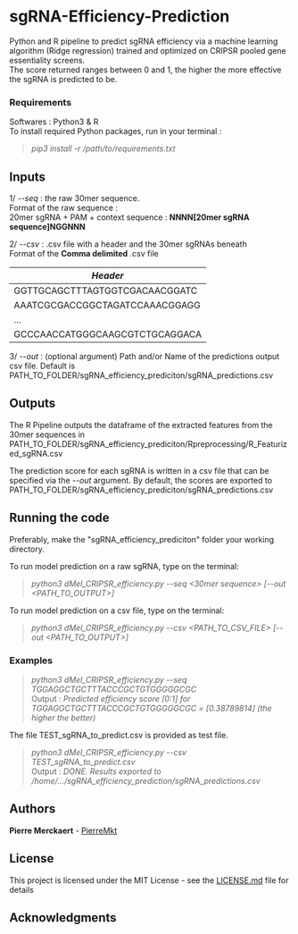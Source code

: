 # sgRNA-Efficiency-Prediction

Python and R pipeline to predict sgRNA efficiency via a machine learning algorithm (Ridge regression) trained and optimized on CRIPSR pooled gene essentiality screens.   
The score returned ranges between 0 and 1, the higher the more effective the sgRNA is predicted to be.

### Requirements
Softwares : Python3 & R   
To install required Python packages, run in your terminal :
 > _pip3 install -r /path/to/requirements.txt_
  
## Inputs
1/ _--seq_ : the raw 30mer sequence.   
Format of the raw sequence :  
20mer sgRNA + PAM + context sequence : **NNNN[20mer sgRNA sequence]NGGNNN**   
      
2/ _--csv_ : .csv file with a header and the 30mer sgRNAs beneath   
Format of the **Comma delimited** .csv file

|  _Header_  |
| ------------- |
|  GGTTGCAGCTTTAGTGGTCGACAACGGATC  |
|  AAATCGCGACCGGCTAGATCCAAACGGAGG  | 
|              ...                 | 
|  GCCCAACCATGGGCAAGCGTCTGCAGGACA  | 

3/ _--out_ : (optional argument) Path and/or Name of the predictions output csv file. Default is PATH_TO_FOLDER/sgRNA_efficiency_prediciton/sgRNA_predictions.csv

## Outputs
The R Pipeline outputs the dataframe of the extracted features from the 30mer sequences in PATH_TO_FOLDER/sgRNA_efficiency_prediciton/Rpreprocessing/R_Featurized_sgRNA.csv

The prediction score for each sgRNA is written in a csv file that can be specified via the _--out_ argument. By default, the scores are exported to PATH_TO_FOLDER/sgRNA_efficiency_prediciton/sgRNA_predictions.csv

## Running the code
Preferably, make the "sgRNA_efficiency_prediciton" folder your working directory.

To run model prediction on a raw sgRNA, type on the terminal:   
> _python3 dMel_CRIPSR_efficiency.py --seq <30mer sequence> [--out <PATH_TO_OUTPUT>]_
   
To run model prediction on a csv file, type on the terminal:    
> _python3 dMel_CRIPSR_efficiency.py --csv <PATH_TO_CSV_FILE> [--out <PATH_TO_OUTPUT>]_

### Examples
> _python3 dMel_CRIPSR_efficiency.py --seq TGGAGGCTGCTTTACCCGCTGTGGGGGCGC_    
Output : _Predicted efficiency score [0:1] for TGGAGGCTGCTTTACCCGCTGTGGGGGCGC =  [0.38789814] (the higher the better)_

The file TEST_sgRNA_to_predict.csv is provided as test file.   
> _python3 dMel_CRIPSR_efficiency.py --csv TEST_sgRNA_to_predict.csv_     
Output : _DONE. Results exported to /home/.../sgRNA_efficiency_prediction/sgRNA_predictions.csv_

## Authors

**Pierre Merckaert** - [PierreMkt](https://github.com/PierreMkt)

## License

This project is licensed under the MIT License - see the [LICENSE.md](LICENSE.md) file for details

## Acknowledgments


